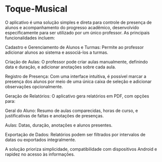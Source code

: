 # Toque-Musical

O aplicativo é uma solução simples e direta para controle de presença de alunos e acompanhamento do progresso acadêmico, desenvolvido especificamente para ser utilizado por um único professor. As principais funcionalidades incluem:

Cadastro e Gerenciamento de Alunos e Turmas: Permite ao professor adicionar alunos ao sistema e associá-los a turmas.

Criação de Aulas: O professor pode criar aulas manualmente, definindo data e duração, e adicionar anotações sobre cada aula.

Registro de Presença: Com uma interface intuitiva, é possível marcar a presença dos alunos por meio de uma única caixa de seleção e adicionar observações opcionalmente.

Geração de Relatórios: O aplicativo gera relatórios em PDF, com opções para:

Geral do Aluno: Resumo de aulas comparecidas, horas de curso, e justificativas de faltas e anotações de presenças.

Aulas: Datas, duração, anotações e alunos presentes.

Exportação de Dados: Relatórios podem ser filtrados por intervalos de datas ou exportados integralmente.

A solução prioriza simplicidade, compatibilidade com dispositivos Android e rapidez no acesso às informações.